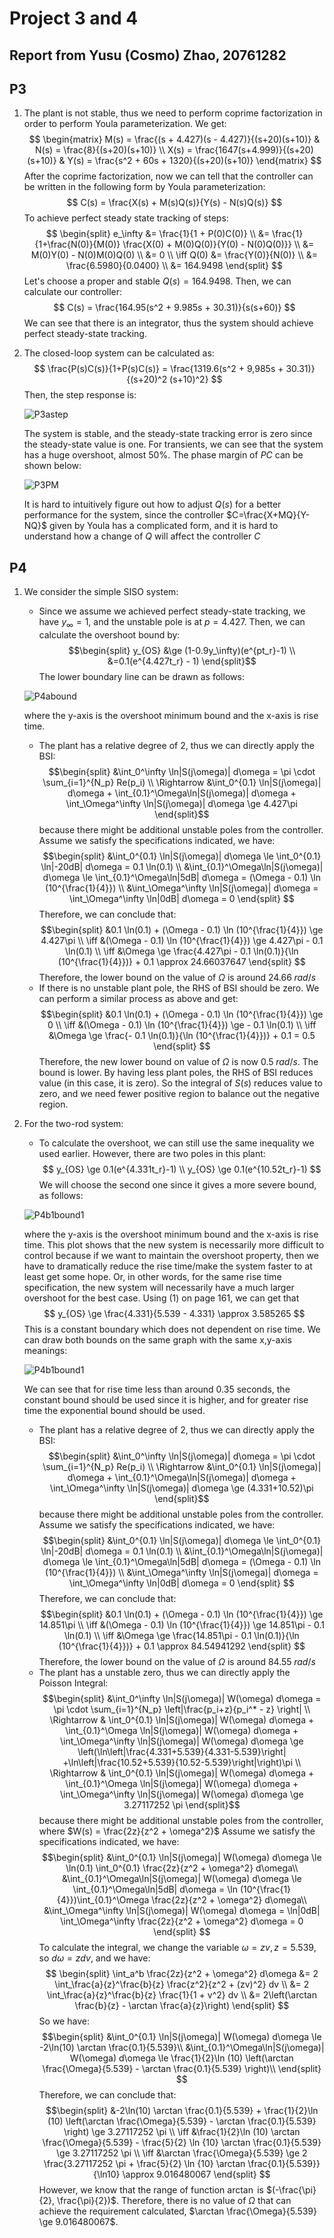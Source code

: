 # Project 3 and 4

## Report from Yusu (Cosmo) Zhao, 20761282

## P3

1. The plant is not stable, thus we need to perform coprime factorization in order to perform Youla parameterization. We get:
   $$
   \begin{matrix}
    M(s) = \frac{(s + 4.427)(s - 4.427)}{(s+20)(s+10)} & N(s) = \frac{8}{(s+20)(s+10)} \\
    X(s) = \frac{1647(s+4.999)}{(s+20)(s+10)} & Y(s) = \frac{s^2 + 60s + 1320}{(s+20)(s+10)}
   \end{matrix}
   $$
   After the coprime factorization, now we can tell that the controller can be written in the following form by Youla parameterization:
   $$
   C(s) = \frac{X(s) + M(s)Q(s)}{Y(s) - N(s)Q(s)}
   $$
   To achieve perfect steady state tracking of steps:
   $$
   \begin{split}
    e_\infty &= \frac{1}{1 + P(0)C(0)} \\
    &= \frac{1}{1+\frac{N(0)}{M(0)} \frac{X(0) + M(0)Q(0)}{Y(0) - N(0)Q(0)}} \\
    &= M(0)Y(0) - N(0)M(0)Q(0) \\
    &= 0 \\
    \iff Q(0) &= \frac{Y(0)}{N(0)} \\
    &= \frac{6.5980}{0.0400} \\ 
    &= 164.9498
   \end{split}
   $$
   Let's choose a proper and stable $Q(s) = 164.9498$. Then, we can calculate our controller:
   $$
   C(s) = \frac{164.95(s^2 + 9.985s + 30.31)}{s(s+60)}
   $$
   We can see that there is an integrator, thus the system should achieve perfect steady-state tracking.
2. The closed-loop system can be calculated as:
   $$
   \frac{P(s)C(s)}{1+P(s)C(s)} =  \frac{1319.6(s^2 + 9,985s + 30.31)}{(s+20)^2 (s+10)^2}
   $$
   Then, the step response is:

   ![P3astep](Step_Response_P3_b.png)

   The system is stable, and the steady-state tracking error is zero since the steady-state value is one. 
   For transients, we can see that the system has a huge overshoot, almost $50\%$. The phase margin of $PC$ can be shown below:

   ![P3PM](pm_P3_b.png)

   It is hard to intuitively figure out how to adjust $Q(s)$ for a better performance for the system, since the controller $C=\frac{X+MQ}{Y-NQ}$ given by Youla has a complicated form, and it is hard to understand how a change of $Q$ will affect the controller $C$

## P4
1. We consider the simple SISO system:
   * Since we assume we achieved perfect steady-state tracking, we have $y_\infty = 1$, and the unstable pole is at $p = 4.427$. Then, we can calculate the overshoot bound by:
   $$\begin{split}
   y_{OS} &\ge (1-0.9y_\infty)(e^{pt_r}-1) \\
   &=0.1(e^{4.427t_r} - 1)
   \end{split}$$
   The lower boundary line can be drawn as follows:

   ![P4abound](P4a_1_boundary.png)

   where the y-axis is the overshoot minimum bound and the x-axis is rise time.
   * The plant has a relative degree of 2, thus we can directly apply the BSI:
   $$\begin{split}
    &\int_0^\infty \ln|S(j\omega)| d\omega = \pi \cdot \sum_{i=1}^{N_p} Re(p_i) \\
    \Rightarrow &\int_0^{0.1} \ln|S(j\omega)| d\omega + \int_{0.1}^\Omega\ln|S(j\omega)| d\omega + \int_\Omega^\infty \ln|S(j\omega)| d\omega \ge 4.427\pi
   \end{split}$$
   because there might be additional unstable poles from the controller.
   Assume we satisfy the specifications indicated, we have:
   $$\begin{split}
    &\int_0^{0.1} \ln|S(j\omega)| d\omega \le \int_0^{0.1} \ln|-20dB| d\omega = 0.1 \ln(0.1) \\
    &\int_{0.1}^\Omega\ln|S(j\omega)| d\omega \le \int_{0.1}^\Omega\ln|5dB| d\omega = (\Omega - 0.1) \ln (10^{\frac{1}{4}}) \\
    &\int_\Omega^\infty \ln|S(j\omega)| d\omega = \int_\Omega^\infty \ln|0dB| d\omega = 0
   \end{split}
   $$
   Therefore, we can conclude that:
   $$\begin{split}
    &0.1 \ln(0.1) + (\Omega - 0.1) \ln (10^{\frac{1}{4}}) \ge 4.427\pi \\
    \iff &(\Omega - 0.1) \ln (10^{\frac{1}{4}}) \ge 4.427\pi - 0.1 \ln(0.1) \\
    \iff &\Omega \ge \frac{4.427\pi - 0.1 \ln(0.1)}{\ln (10^{\frac{1}{4}})} + 0.1 \approx 24.66037647
   \end{split}
   $$
   Therefore, the lower bound on the value of $\Omega$ is around $24.66 \; rad/s$
   * If there is no unstable plant pole, the RHS of BSI should be zero. We can perform a similar process as above and get:
   $$\begin{split}
    &0.1 \ln(0.1) + (\Omega - 0.1) \ln (10^{\frac{1}{4}}) \ge 0 \\
    \iff &(\Omega - 0.1) \ln (10^{\frac{1}{4}}) \ge - 0.1 \ln(0.1) \\
    \iff &\Omega \ge \frac{- 0.1 \ln(0.1)}{\ln (10^{\frac{1}{4}})} + 0.1 = 0.5
   \end{split}
   $$
   Therefore, the new lower bound on value of $\Omega$ is now $0.5 \; rad/s$. The bound is lower. By having less plant poles, the RHS of BSI reduces value (in this case, it is zero). So the integral of $S(s)$ reduces value to zero, and we need fewer positive region to balance out the negative region.
2. For the two-rod system:
   * To calculate the overshoot, we can still use the same inequality we used earlier. However, there are two poles in this plant:
   $$
   y_{OS} \ge 0.1(e^{4.331t_r}-1) \\
   y_{OS} \ge 0.1(e^{10.52t_r}-1)
   $$
   We will choose the second one since it gives a more severe bound, as follows:

   ![P4b1bound1](P4b_1_boundary_1.png)
   
   where the y-axis is the overshoot minimum bound and the x-axis is rise time. This plot shows that the new system is necessarily more difficult to control because if we want to maintain the overshoot property, then we have to dramatically reduce the rise time/make the system faster to at least get some hope. Or, in other words, for the same rise time specification, the new system will necessarily have a much larger overshoot for the best case. 
   Using (1) on page 161, we can get that 
   $$
   y_{OS} \ge \frac{4.331}{5.539 - 4.331} \approx 3.585265
   $$
   This is a constant boundary which does not dependent on rise time. We can draw both bounds on the same graph with the same x,y-axis meanings:

   ![P4b1bound1](P4b_1_boundary_2.png)

   We can see that for rise time less than around 0.35 seconds, the constant bound should be used since it is higher, and for greater rise time the exponential bound should be used. 
   * The plant has a relative degree of 2, thus we can directly apply the BSI:
   $$\begin{split}
    &\int_0^\infty \ln|S(j\omega)| d\omega = \pi \cdot \sum_{i=1}^{N_p} Re(p_i) \\
    \Rightarrow &\int_0^{0.1} \ln|S(j\omega)| d\omega + \int_{0.1}^\Omega\ln|S(j\omega)| d\omega + \int_\Omega^\infty \ln|S(j\omega)| d\omega \ge (4.331+10.52)\pi
   \end{split}$$
   because there might be additional unstable poles from the controller.
   Assume we satisfy the specifications indicated, we have:
   $$\begin{split}
    &\int_0^{0.1} \ln|S(j\omega)| d\omega \le \int_0^{0.1} \ln|-20dB| d\omega = 0.1 \ln(0.1) \\
    &\int_{0.1}^\Omega\ln|S(j\omega)| d\omega \le \int_{0.1}^\Omega\ln|5dB| d\omega = (\Omega - 0.1) \ln (10^{\frac{1}{4}}) \\
    &\int_\Omega^\infty \ln|S(j\omega)| d\omega = \int_\Omega^\infty \ln|0dB| d\omega = 0
   \end{split}
   $$
   Therefore, we can conclude that:
   $$\begin{split}
    &0.1 \ln(0.1) + (\Omega - 0.1) \ln (10^{\frac{1}{4}}) \ge 14.851\pi \\
    \iff &(\Omega - 0.1) \ln (10^{\frac{1}{4}}) \ge 14.851\pi - 0.1 \ln(0.1) \\
    \iff &\Omega \ge \frac{14.851\pi - 0.1 \ln(0.1)}{\ln (10^{\frac{1}{4}})} + 0.1 \approx 84.54941292
   \end{split}
   $$
   Therefore, the lower bound on the value of $\Omega$ is around $84.55 \; rad/s$
   * The plant has a unstable zero, thus we can directly apply the Poisson Integral:
   $$\begin{split}
    &\int_0^\infty \ln|S(j\omega)| W(\omega) d\omega = \pi \cdot \sum_{i=1}^{N_p} \left|\frac{p_i+z}{p_i^* - z} \right| \\
    \Rightarrow &
    \int_0^{0.1} \ln|S(j\omega)| W(\omega) d\omega +
    \int_{0.1}^\Omega \ln|S(j\omega)| W(\omega) d\omega +
    \int_\Omega^\infty \ln|S(j\omega)| W(\omega) d\omega \ge \left(\ln\left|\frac{4.331+5.539}{4.331-5.539}\right| +\ln\left|\frac{10.52+5.539}{10.52-5.539}\right|\right)\pi \\
    \Rightarrow & \int_0^{0.1} \ln|S(j\omega)| W(\omega) d\omega +
    \int_{0.1}^\Omega \ln|S(j\omega)| W(\omega) d\omega +
    \int_\Omega^\infty \ln|S(j\omega)| W(\omega) d\omega \ge 3.27117252 \pi
   \end{split}$$
   because there might be additional unstable poles from the controller, where $W(s) = \frac{2z}{z^2 + \omega^2}$
   Assume we satisfy the specifications indicated, we have:
   $$\begin{split}
    &\int_0^{0.1} \ln|S(j\omega)| W(\omega) d\omega \le \ln(0.1) \int_0^{0.1} \frac{2z}{z^2 + \omega^2} d\omega\\
    &\int_{0.1}^\Omega\ln|S(j\omega)| W(\omega) d\omega \le \int_{0.1}^\Omega\ln|5dB| d\omega = \ln (10^{\frac{1}{4}})\int_{0.1}^\Omega  \frac{2z}{z^2 + \omega^2} d\omega\\
    &\int_\Omega^\infty \ln|S(j\omega)| W(\omega) d\omega = \ln|0dB| \int_\Omega^\infty  \frac{2z}{z^2 + \omega^2} d\omega = 0
   \end{split}
   $$
   To calculate the integral, we change the variable $\omega = zv, z = 5.539$, so $d\omega = zdv$, and we have:
   $$
   \begin{split}
   \int_a^b \frac{2z}{z^2 + \omega^2} d\omega
   &= 2 \int_\frac{a}{z}^\frac{b}{z} \frac{z^2}{z^2 + (zv)^2} dv \\
   &= 2 \int_\frac{a}{z}^\frac{b}{z} \frac{1}{1 + v^2} dv \\
   &= 2\left(\arctan \frac{b}{z} - \arctan \frac{a}{z}\right)
   \end{split}
   $$
   So we have:
   $$\begin{split}
    &\int_0^{0.1} \ln|S(j\omega)| W(\omega) d\omega \le -2\ln(10) \arctan \frac{0.1}{5.539}\\
    &\int_{0.1}^\Omega\ln|S(j\omega)| W(\omega) d\omega \le \frac{1}{2}\ln (10) \left(\arctan \frac{\Omega}{5.539} - \arctan \frac{0.1}{5.539} \right)\\
   \end{split}
   $$
   Therefore, we can conclude that:
   $$\begin{split}
    &-2\ln(10) \arctan \frac{0.1}{5.539} + \frac{1}{2}\ln (10) \left(\arctan \frac{\Omega}{5.539} - \arctan \frac{0.1}{5.539} \right) \ge 3.27117252 \pi \\
    \iff &\frac{1}{2}\ln (10) \arctan \frac{\Omega}{5.539} -  \frac{5}{2} \ln {10} \arctan \frac{0.1}{5.539} \ge 3.27117252 \pi \\
    \iff &\arctan \frac{\Omega}{5.539} \ge 2 \frac{3.27117252 \pi + \frac{5}{2} \ln {10} \arctan \frac{0.1}{5.539}}{\ln10} \approx 9.016480067
   \end{split}
   $$
   However, we know that the range of function $\arctan$ is $(-\frac{\pi}{2}, \frac{\pi}{2})$. Therefore, there is no value of $\Omega$ that can achieve the requirement calculated, $\arctan \frac{\Omega}{5.539} \ge 9.016480067$. 